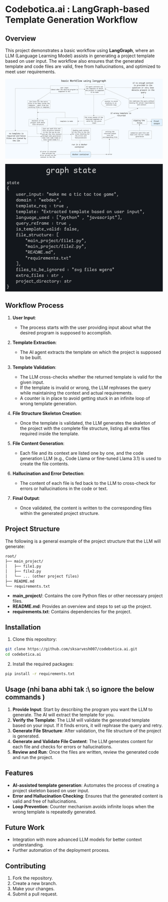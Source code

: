 # Codebotica.ai : LangGraph-based Template Generation Workflow

## Overview

This project demonstrates a basic workflow using **LangGraph**, where an LLM (Language Learning Model) assists in generating a project template based on user input. The workflow also ensures that the generated template and code files are valid, free from hallucinations, and optimized to meet user requirements.

![1725889847831](image/README/1725889847831.png)

![1725364988138](image/README/1725364988138.png)

## Workflow Process

1. **User Input**:

   - The process starts with the user providing input about what the desired program is supposed to accomplish.
2. **Template Extraction**:

   - The AI agent extracts the template on which the project is supposed to be built.
3. **Template Validation**:

   - The LLM cross-checks whether the returned template is valid for the given input.
   - If the template is invalid or wrong, the LLM rephrases the query while maintaining the context and actual requirements.
   - A counter is in place to avoid getting stuck in an infinite loop of wrong template generation.
4. **File Structure Skeleton Creation**:

   - Once the template is validated, the LLM generates the skeleton of the project with the complete file structure, listing all extra files required inside the template.
5. **File Content Generation**:

   - Each file and its context are listed one by one, and the code generation LLM (e.g., Code Llama or fine-tuned Llama 3.1) is used to create the file contents.
6. **Hallucination and Error Detection**:

   - The content of each file is fed back to the LLM to cross-check for errors or hallucinations in the code or text.
7. **Final Output**:

   - Once validated, the content is written to the corresponding files within the generated project structure.

## Project Structure

The following is a general example of the project structure that the LLM will generate:

```
root/
├── main_project/
│   ├── file1.py
│   ├── file2.py
│   └── ... (other project files)
├── README.md
└── requirements.txt
```

- **main_project/**: Contains the core Python files or other necessary project files.
- **README.md**: Provides an overview and steps to set up the project.
- **requirements.txt**: Contains dependencies for the project.

## Installation

1. Clone this repository:

```bash
git clone https://github.com/sksarvesh007/codebotica.ai.git
cd codebotica.ai
```

2. Install the required packages:

```bash
pip install -r requirements.txt
```

## Usage (nhi bana abhi tak :\\  so ignore the below commands )

1. **Provide Input**: Start by describing the program you want the LLM to generate. The AI will extract the template for you.
2. **Verify the Template**: The LLM will validate the generated template based on your input. If it finds errors, it will rephrase the query and retry.
3. **Generate File Structure**: After validation, the file structure of the project is generated.
4. **Generate and Validate File Content**: The LLM generates content for each file and checks for errors or hallucinations.
5. **Review and Run**: Once the files are written, review the generated code and run the project.

## Features

- **AI-assisted template generation**: Automates the process of creating a project skeleton based on user input.
- **Error and Hallucination Checking**: Ensures that the generated content is valid and free of hallucinations.
- **Loop Prevention**: Counter mechanism avoids infinite loops when the wrong template is repeatedly generated.

## Future Work

- Integration with more advanced LLM models for better context understanding.
- Further automation of the deployment process.

## Contributing

1. Fork the repository.
2. Create a new branch.
3. Make your changes.
4. Submit a pull request.
